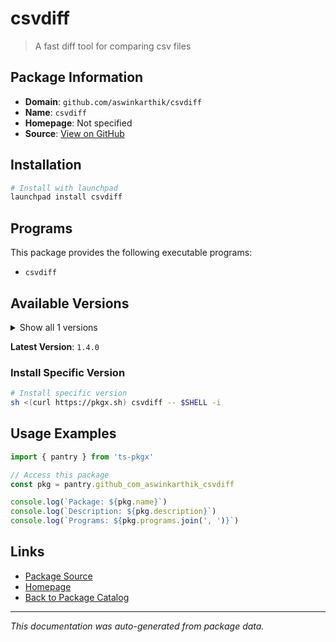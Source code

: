 # csvdiff

> A fast diff tool for comparing csv files

## Package Information

- **Domain**: `github.com/aswinkarthik/csvdiff`
- **Name**: `csvdiff`
- **Homepage**: Not specified
- **Source**: [View on GitHub](https://github.com/pkgxdev/pantry/tree/main/projects/github.com/aswinkarthik/csvdiff/package.yml)

## Installation

```bash
# Install with launchpad
launchpad install csvdiff
```

## Programs

This package provides the following executable programs:

- `csvdiff`

## Available Versions

<details>
<summary>Show all 1 versions</summary>

- `1.4.0`

</details>

**Latest Version**: `1.4.0`

### Install Specific Version

```bash
# Install specific version
sh <(curl https://pkgx.sh) csvdiff -- $SHELL -i
```

## Usage Examples

```typescript
import { pantry } from 'ts-pkgx'

// Access this package
const pkg = pantry.github_com_aswinkarthik_csvdiff

console.log(`Package: ${pkg.name}`)
console.log(`Description: ${pkg.description}`)
console.log(`Programs: ${pkg.programs.join(', ')}`)
```

## Links

- [Package Source](https://github.com/pkgxdev/pantry/tree/main/projects/github.com/aswinkarthik/csvdiff/package.yml)
- [Homepage](#)
- [Back to Package Catalog](../package-catalog.md)

---

*This documentation was auto-generated from package data.*
